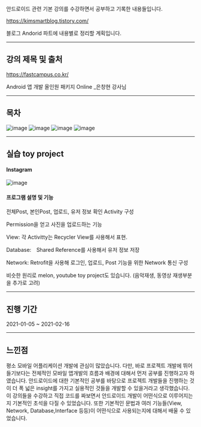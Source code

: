 안드로이드 관련 기본 강의를 수강하면서 공부하고 기록한 내용들입니다.

https://kimsmartblog.tistory.com/

블로그 Andorid 파트에 내용별로 정리할 계획입니다.

***
## 강의 제목 및 출처
https://fastcampus.co.kr/

Android 앱 개발 올인원 패키지 Online _은창현 강사님

***
## 목차
![image](https://user-images.githubusercontent.com/44837403/113843377-7cee9600-97ce-11eb-9239-e649f2c3e09e.png)
![image](https://user-images.githubusercontent.com/44837403/113843412-837d0d80-97ce-11eb-84a6-ba6b6d68f33b.png)
![image](https://user-images.githubusercontent.com/44837403/113843439-87a92b00-97ce-11eb-8a6f-d805ca1e45cc.png)
![image](https://user-images.githubusercontent.com/44837403/113843461-8c6ddf00-97ce-11eb-86c7-747dec5c2f16.png)

***
## 실습 toy project

#### Instagram

![image](https://user-images.githubusercontent.com/44837403/116643244-8d4bf800-a9ab-11eb-81b1-a3498e7173ee.png)

#### 프로그램 설명 및 기능

전체Post, 본인Post, 업로드, 유저 정보 확인 Activity 구성

Permission을 얻고 사진을 업로드하는 기능

View: 각 Activitty는 Recycler View를 사용해서 표현.

Database:　Shared Reference를 사용해서 유저 정보 저장

Network: Retrofit을 사용해 로그인, 업로드, Post 기능을 위한 Network 통신 구성

비슷한 원리로 melon, youtube toy project도 있습니다. (음악재생, 동영상 재생부분을 추가로 고려)

***
## 진행 기간
2021-01-05 ~ 2021-02-16

***
## 느낀점

 평소 모바일 어플리케이션 개발에 관심이 많았습니다. 다만, 바로 프로젝트 개발에 뛰어들기보다는 전체적인 모바일 앱개발의 흐름과
배경에 대해서 먼저 공부를 진행하고자 하였습니다. 안드로이드에 대한 기본적인 공부를 바탕으로 프로젝트 개발들을 진행하는 것이
더 폭 넓은 insight를 가지고 실용적인 것들을 개발할 수 있을거라고 생각했습니다.
이 강의들을 수강하고 직접 코드를 짜보면서 안드로이드 개발이 어떤식으로 이루어지는지 기본적인 초석을 다질 수 있었습니다.
또한 기본적인 문법과 여러 기능들(View, Network, Database,Interface 등등)이 어떤식으로 사용되는지에 대해서 배울 수 있었습니다.





